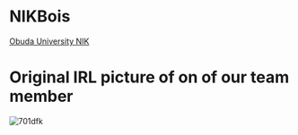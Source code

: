 # NIKBois

[Obuda University NIK](https://nik.uni-obuda.hu/)

# Original IRL picture of on of our team member
![701dfk](https://user-images.githubusercontent.com/29505785/224485798-967d2f7d-202a-49f0-b306-e39b4b5d3920.jpg)
